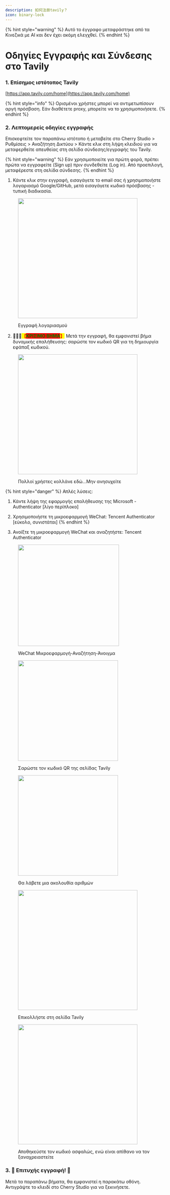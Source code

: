 ```yaml
---
description: 如何注册tavily？
icon: binary-lock
---
```


{% hint style="warning" %}
Αυτό το έγγραφο μεταφράστηκε από τα Κινεζικά με AI και δεν έχει ακόμη ελεγχθεί.
{% endhint %}

# Οδηγίες Εγγραφής και Σύνδεσης στο Tavily

### 1. Επίσημος ιστότοπος Tavily

[https://app.tavily.com/home](https://app.tavily.com/home)

{% hint style="info" %}
Ορισμένοι χρήστες μπορεί να αντιμετωπίσουν αργή πρόσβαση. Εάν διαθέτετε proxy, μπορείτε να το χρησιμοποιήσετε.
{% endhint %}

### 2. Λεπτομερείς οδηγίες εγγραφής

Επισκεφτείτε τον παραπάνω ιστότοπο ή μεταβείτε στο Cherry Studio > Ρυθμίσεις > Αναζήτηση Δικτύου > Κάντε κλικ στη λήψη κλειδιού για να μεταφερθείτε απευθείας στη σελίδα σύνδεσης/εγγραφής του Tavily.

{% hint style="warning" %}
Εάν χρησιμοποιείτε για πρώτη φορά, πρέπει πρώτα να εγγραφείτε (Sign up) πριν συνδεθείτε (Log in). Από προεπιλογή, μεταφέρεστε στη σελίδα σύνδεσης.
{% endhint %}

1.  Κάντε κλικ στην εγγραφή, εισαγάγετε το email σας ή χρησιμοποιήστε λογαριασμό Google/GitHub, μετά εισαγάγετε κωδικό πρόσβασης - τυπική διαδικασία.

<figure><img src="../../.gitbook/assets/image (117).png" alt="" width="375"><figcaption><p>Εγγραφή λογαριασμού</p></figcaption></figure>

2.  🚨🚨🚨<mark style="color:red;">**【**</mark><mark style="color:green;background-color:red;">**ΚΡΙΣΙΜΟ ΒΗΜΑ**</mark><mark style="color:red;">**】**</mark> Μετά την εγγραφή, θα εμφανιστεί βήμα δυναμικής επαλήθευσης: σαρώστε τον κωδικό QR για τη δημιουργία εφάπαξ κωδικού.

<figure><img src="../../.gitbook/assets/image (118).png" alt="" width="375"><figcaption><p>Πολλοί χρήστες κολλάνε εδώ...Μην ανησυχείτε</p></figcaption></figure>

{% hint style="danger" %}
Απλές λύσεις:
1. Κάντε λήψη της εφαρμογής επαλήθευσης της Microsoft - Authenticator [λίγο περίπλοκο]
2. Χρησιμοποιήστε τη μικροεφαρμογή WeChat: Tencent Authenticator [εύκολο, συνιστάται]
{% endhint %}

3.  Ανοίξτε τη μικροεφαρμογή WeChat και αναζητήστε: Tencent Authenticator

<figure><img src="../../.gitbook/assets/image (119).png" alt="" width="317"><figcaption><p>WeChat Μικροεφαρμογή-Αναζήτηση-Άνοιγμα</p></figcaption></figure>

<figure><img src="../../.gitbook/assets/image (120).png" alt="" width="314"><figcaption><p>Σαρώστε τον κωδικό QR της σελίδας Tavily</p></figcaption></figure>

<figure><img src="../../.gitbook/assets/image (123).png" alt="" width="314"><figcaption><p>Θα λάβετε μια ακολουθία αριθμών</p></figcaption></figure>

<figure><img src="../../.gitbook/assets/image (122).png" alt="" width="375"><figcaption><p>Επικολλήστε στη σελίδα Tavily</p></figcaption></figure>

<figure><img src="../../.gitbook/assets/image (124).png" alt="" width="375"><figcaption><p>Αποθηκεύστε τον κωδικό ασφαλώς, ενώ είναι απίθανο να τον ξαναχρειαστείτε</p></figcaption></figure>

### 3. 🎉 Επιτυχής εγγραφή! 🎉

Μετά τα παραπάνω βήματα, θα εμφανιστεί η παρακάτω οθόνη. Αντιγράψτε το κλειδί στο Cherry Studio για να ξεκινήσετε.

<figure><img src="../../.gitbook/assets/image (114).png" alt=""><figcaption></figcaption></figure>